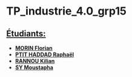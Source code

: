 # TP_industrie_4.0_grp15
<b> <U> 
  ## Étudiants: <br>
  * MORIN Florian <br>
  * PTIT HADDAD Raphaël <br> 
  * RANNOU Kilian <br>
  * SY Moustapha  </U> </b>
